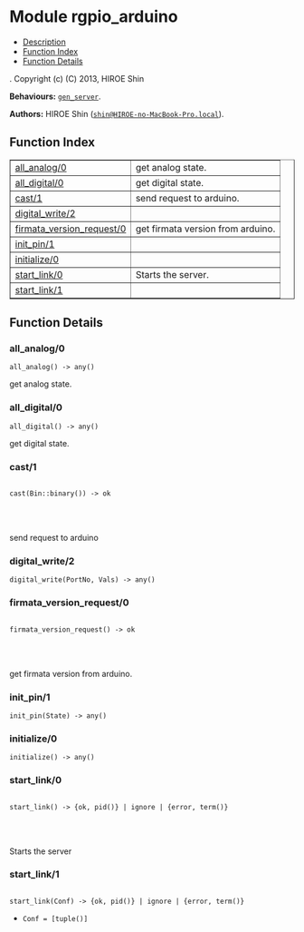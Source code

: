 

# Module rgpio_arduino #
* [Description](#description)
* [Function Index](#index)
* [Function Details](#functions)


.
Copyright (c) (C) 2013, HIROE Shin

__Behaviours:__ [`gen_server`](gen_server.md).

__Authors:__ HIROE Shin ([`shin@HIROE-no-MacBook-Pro.local`](mailto:shin@HIROE-no-MacBook-Pro.local)).
<a name="index"></a>

## Function Index ##


<table width="100%" border="1" cellspacing="0" cellpadding="2" summary="function index"><tr><td valign="top"><a href="#all_analog-0">all_analog/0</a></td><td>get analog state.</td></tr><tr><td valign="top"><a href="#all_digital-0">all_digital/0</a></td><td>get digital state.</td></tr><tr><td valign="top"><a href="#cast-1">cast/1</a></td><td>send request to arduino.</td></tr><tr><td valign="top"><a href="#digital_write-2">digital_write/2</a></td><td></td></tr><tr><td valign="top"><a href="#firmata_version_request-0">firmata_version_request/0</a></td><td>get firmata version from arduino.</td></tr><tr><td valign="top"><a href="#init_pin-1">init_pin/1</a></td><td></td></tr><tr><td valign="top"><a href="#initialize-0">initialize/0</a></td><td></td></tr><tr><td valign="top"><a href="#start_link-0">start_link/0</a></td><td>Starts the server.</td></tr><tr><td valign="top"><a href="#start_link-1">start_link/1</a></td><td></td></tr></table>


<a name="functions"></a>

## Function Details ##

<a name="all_analog-0"></a>

### all_analog/0 ###

`all_analog() -> any()`

get analog state.
<a name="all_digital-0"></a>

### all_digital/0 ###

`all_digital() -> any()`

get digital state.
<a name="cast-1"></a>

### cast/1 ###


<pre><code>
cast(Bin::binary()) -&gt; ok
</code></pre>

<br></br>


send request to arduino
<a name="digital_write-2"></a>

### digital_write/2 ###

`digital_write(PortNo, Vals) -> any()`


<a name="firmata_version_request-0"></a>

### firmata_version_request/0 ###


<pre><code>
firmata_version_request() -&gt; ok
</code></pre>

<br></br>


get firmata version from arduino.
<a name="init_pin-1"></a>

### init_pin/1 ###

`init_pin(State) -> any()`


<a name="initialize-0"></a>

### initialize/0 ###

`initialize() -> any()`


<a name="start_link-0"></a>

### start_link/0 ###


<pre><code>
start_link() -&gt; {ok, pid()} | ignore | {error, term()}
</code></pre>

<br></br>


Starts the server
<a name="start_link-1"></a>

### start_link/1 ###


<pre><code>
start_link(Conf) -&gt; {ok, pid()} | ignore | {error, term()}
</code></pre>

<ul class="definitions"><li><code>Conf = [tuple()]</code></li></ul>


